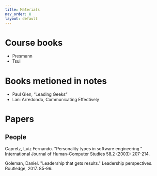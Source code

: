 ```yaml
---
title: Materials
nav_order: 8
layout: default
---
```



# Course books
- Presmann
- Tsui  

# Books metioned in notes

- Paul Glen, “Leading Geeks”
- Lani Arredondo, Communicating Effectively

# Papers

## People

Capretz, Luiz Fernando. "Personality types in software engineering." International Journal of Human-Computer Studies 58.2 (2003): 207-214.

Goleman, Daniel. "Leadership that gets results." Leadership perspectives. Routledge, 2017. 85-96.


